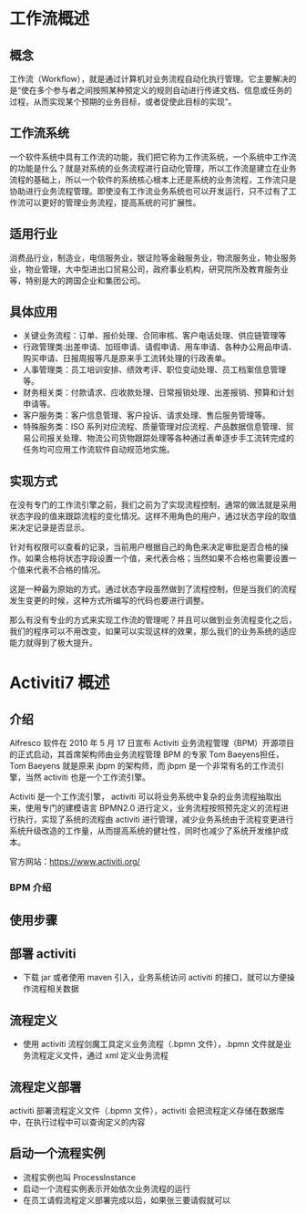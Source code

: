 

# 工作流概述

## 概念

工作流（Workflow），就是通过计算机对业务流程自动化执行管理。它主要解决的是“使在多个参与者之间按照某种预定义的规则自动进行传递文档、信息或任务的过程，从而实现某个预期的业务目标，或者促使此目标的实现”。

## 工作流系统

一个软件系统中具有工作流的功能，我们把它称为工作流系统，一个系统中工作流的功能是什么？就是对系统的业务流程进行自动化管理，所以工作流是建立在业务流程的基础上，所以一个软件的系统核心根本上还是系统的业务流程，工作流只是协助进行业务流程管理。即使没有工作流业务系统也可以开发运行，只不过有了工作流可以更好的管理业务流程，提高系统的可扩展性。

## 适用行业

消费品行业，制造业，电信服务业，银证险等金融服务业，物流服务业，物业服务业，物业管理，大中型进出口贸易公司，政府事业机构，研究院所及教育服务业等，特别是大的跨国企业和集团公司。

## 具体应用

- 关键业务流程：订单、报价处理、合同审核、客户电话处理、供应链管理等
- 行政管理类:出差申请、加班申请、请假申请、用车申请、各种办公用品申请、购买申请、日报周报等凡是原来手工流转处理的行政表单。
- 人事管理类：员工培训安排、绩效考评、职位变动处理、员工档案信息管理等。
- 财务相关类：付款请求、应收款处理、日常报销处理、出差报销、预算和计划申请等。
- 客户服务类：客户信息管理、客户投诉、请求处理、售后服务管理等。
- 特殊服务类：ISO 系列对应流程、质量管理对应流程、产品数据信息管理、贸易公司报关处理、物流公司货物跟踪处理等各种通过表单逐步手工流转完成的任务均可应用工作流软件自动规范地实施。

## 实现方式

在没有专门的工作流引擎之前，我们之前为了实现流程控制，通常的做法就是采用状态字段的值来跟踪流程的变化情况。这样不用角色的用户，通过状态字段的取值来决定记录是否显示。

针对有权限可以查看的记录，当前用户根据自己的角色来决定审批是否合格的操作。如果合格将状态字段设置一个值，来代表合格；当然如果不合格也需要设置一个值来代表不合格的情况。

这是一种最为原始的方式。通过状态字段虽然做到了流程控制，但是当我们的流程发生变更的时候，这种方式所编写的代码也要进行调整。

那么有没有专业的方式来实现工作流的管理呢？并且可以做到业务流程变化之后，我们的程序可以不用改变，如果可以实现这样的效果，那么我们的业务系统的适应能力就得到了极大提升。


# Activiti7 概述

## 介绍

Alfresco 软件在 2010 年 5 月 17 日宣布 Activiti 业务流程管理（BPM）开源项目的正式启动，其首席架构师由业务流程管理 BPM 的专家 Tom Baeyens担任，Tom Baeyens 就是原来  jbpm 的架构师，而 jbpm 是一个非常有名的工作流引擎，当然 activiti 也是一个工作流引擎。

Activiti 是一个工作流引擎， activiti 可以将业务系统中复杂的业务流程抽取出来，使用专门的建模语言 BPMN2.0 进行定义，业务流程按照预先定义的流程进行执行，实现了系统的流程由 activiti 进行管理，减少业务系统由于流程变更进行系统升级改造的工作量，从而提高系统的健壮性，同时也减少了系统开发维护成本。

官方网站：<https://www.activiti.org/>


### BPM 介绍


## 使用步骤

## 部署 activiti

- 下载 jar 或者使用 maven 引入，业务系统访问 activiti 的接口，就可以方便操作流程相关数据

## 流程定义

- 使用 activiti 流程剑魔工具定义业务流程（.bpmn 文件），.bpmn 文件就是业务流程定义文件，通过 xml 定义业务流程

## 流程定义部署

activiti 部署流程定义文件（.bpmn 文件），activiti 会把流程定义存储在数据库中，在执行过程中可以查询定义的内容


## 启动一个流程实例

- 流程实例也叫 ProcessInstance
- 启动一个流程实例表示开始依次业务流程的运行
- 在员工请假流程定义部署完成以后，如果张三要请假就可以
